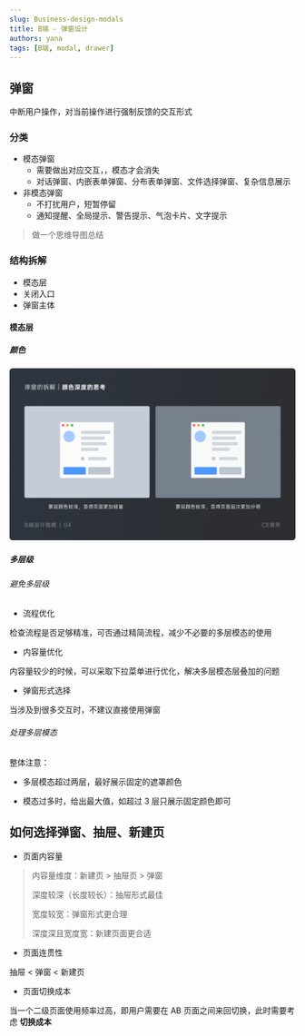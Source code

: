 ```yaml
---
slug: Business-design-modals
title: B端 - 弹窗设计
authors: yana
tags: [B端, modal, drawer]
---
```


## 弹窗

中断用户操作，对当前操作进行强制反馈的交互形式

### 分类

- 模态弹窗
  - 需要做出对应交互，，模态才会消失
  - 对话弹窗、内嵌表单弹窗、分布表单弹窗、文件选择弹窗、复杂信息展示
- 非模态弹窗
  - 不打扰用户，短暂停留
  - 通知提醒、全局提示、警告提示、气泡卡片、文字提示

> 做一个思维导图总结

### 结构拆解

- 模态层
- 关闭入口
- 弹窗主体

#### 模态层

##### 颜色

![B端设计指南04 —— 弹窗 究竟应该如何设计](./ZvD8PARhgyreuKlDNoDr.png)

##### 多层级

###### 避免多层级

- 流程优化

检查流程是否足够精准，可否通过精简流程，减少不必要的多层模态的使用

- 内容量优化

内容量较少的时候，可以采取下拉菜单进行优化，解决多层模态层叠加的问题

- 弹窗形式选择

当涉及到很多交互时，不建议直接使用弹窗

###### 处理多层模态

整体注意：

- 多层模态超过两层，最好展示固定的遮罩颜色

- 模态过多时，给出最大值，如超过 3 层只展示固定颜色即可

## 如何选择弹窗、抽屉、新建页

- 页面内容量

> 内容量维度：新建页 > 抽屉页 > 弹窗
>
> 深度较深（长度较长）：抽屉形式最佳
>
> 宽度较宽：弹窗形式更合理
>
> 深度深且宽度宽：新建页面更合适

- 页面连贯性

抽屉 < 弹窗 < 新建页

- 页面切换成本

当一个二级页面使用频率过高，即用户需要在 AB 页面之间来回切换，此时需要考虑 **切换成本**
